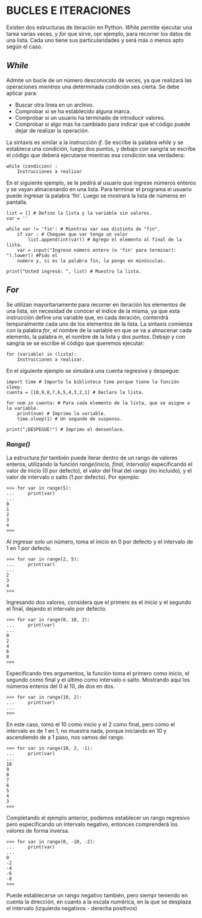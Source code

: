 # BUCLES E ITERACIONES

Existen dos estructuras de iteración en Python. *While* permite ejecutar una tarea varias veces, y *for* que sirve, opr ejemplo, para recorrer los datos de una lista. Cada uno tiene sus particularidades y será más o menos apto según el caso. 

## *While*

Admite un bucle de un número desconocido de veces, ya que realizará las operaciones *mientras* una determinada condición sea cierta. Se debe aplicar para:

* Buscar otra línea en un archivo.
* Comprobar si se ha establecido alguna marca.
* Comprobar si un usuario ha terminado de introducir valores.
* Comprobar si algo más ha cambiado para indicar que el código puede dejar de realizar la operación.

La sintaxis es similar a la instrucción *if*. Se escribe la palabra *while* y se establece una condición, luego dos puntos, y debajo con sangría se escribe el código que deberá ejecutarse mientras esa condición sea verdadera:

    while (condición) :
        Instrucciones a realizar

En el siguiente ejemplo, se le pedirá al usuario que ingrese números enteros y se vayan almacenando en una lista. Para terminar el programa el usuario puede ingresar la palabra 'fin'. Luego se mostrará la lista de números en pantalla.

    list = [] # Defino la lista y la variable sin valores.
    var = ''

    while var != 'fin': # Mientras var sea distinto de "fin".
        if var : # Chequeo que var tenga un valor
            list.append(int(var)) # Agrego el elemento al final de la lista.
        var = input("Ingrese número entero (o 'fin' para terminar): ").lower() #Pido el
        numero y, si es la palabra fin, la pongo en minúsculas.

    print("Usted ingresó: ", list) # Muestro la lista.

## *For*

Se utilizan mayoritariamente para recorrer en iteración los elementos de una lista, sin necesidad de conocer el índice de la misma, ya que esta instrucción define una variable que, en cada iteración, contendrá temporalmente cada uno de los elementos de la lista. La sintaxis comienza con la palabra *for*, el nombre de la variable en que se va a almacenar cada elemento, la palabra *in*, el nombre de la lista y dos puntos. Debajo y con sangría se se escribe el código que queremos ejecutar:

    for (variable) in (lista):
        Instrucciones a realizar.

En el siguiente ejemplo se simulará una cuenta regresiva y despegue:

    import time # Importo la biblioteca time porque tiene la función sleep.
    cuenta = [10,9,8,7,6,5,4,3,2,1] # Declaro la lista.

    for num in cuenta: # Para cada elemento de la lista, que se asigne a la variable.
        print(num) # Imprimo la variable.
        time.sleep(1) # Un segundo de suspenso.

    print("¡DESPEGUE!") # Imprimo el densenlace.

### *Range()*
La estructura *for* también puede iterar dentro de un rango de valores enteros, utilizando la función *range(inicio, final, intervalo)* especificando el valor de inicio (0 por defecto), el valor del final del rango (no incluido), y el valor de intervalo o salto (1 por defecto). Por ejemplo:

    >>> for var in range(5):
    ...     print(var)
    ... 
    0
    1
    2
    3
    4
    >>> 
Al ingresar solo un número, toma el inicio en 0 por defecto y el intervalo de 1 en 1 por defecto.

    >>> for var in range(2, 5):
    ...     print(var)
    ... 
    2
    3
    4
    >>>
Ingresando dos valores, considera que el primero es el inicio y el segundo el final, dejando el intervalo por defecto.

    >>> for var in range(0, 10, 2):
    ...     print(var)
    ... 
    0
    2
    4
    6
    8
    >>>
Especificando tres argumentos, la función toma el primero como inicio, el segundo como final y el último como intervalo o salto. Mostrando aquí los números enteros del 0 al 10, de dos en dos.

    >>> for var in range(10, 2):
    ...     print(var)
    ... 
    >>>
En este caso, tomó el 10 como inicio y el 2 como final, pero como el intervalo es de 1 en 1, no muestra nada, porque iniciando en 10 y ascendiendo de a 1 paso, nos vamos del rango.

    >>> for var in range(10, 2, -1):
    ...     print(var)
    ... 
    10
    9
    8
    7
    6
    5
    4
    3
    >>>
Completando el ejemplo anterior, podemos establecer un rango regresivo pero especificando un intervalo negativo, entonces comprenderá los valores de forma inversa.

    >>> for var in range(0, -10, -2):
    ...     print(var)
    ... 
    0
    -2
    -4
    -6
    -8
    >>> 
Puede establecerse un rango negativo también, pero siempr teniendo en cuenta la dirección, en cuanto a la escala numérica, en la que se desplaza el intervalo (izquierda negativos - derecha positivos)  









